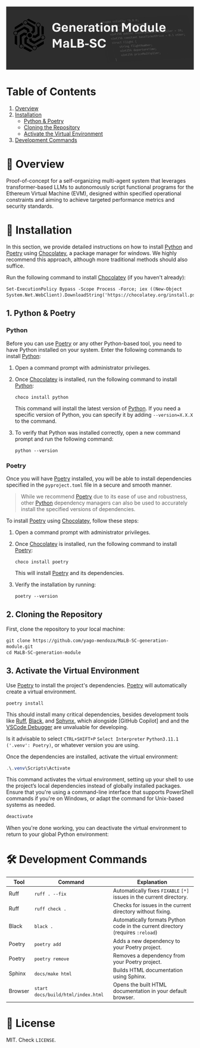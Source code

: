 
<!-- SOURCE -->
<!-- https://github.com/princeton-nlp/SWE-agent/blob/main/README.md -->

<p align="center">
  <a href="https://www.google.com/">
    <img src="assets/banner.PNG" />
  </a>
</p>

<!-- <p align="center">
  <a href="https://swe-agent.com"><strong>Website & Demo</strong></a>&nbsp; | &nbsp;
  <a href="https://discord.gg/AVEFbBn2rH"><strong>Discord</strong></a>&nbsp; | &nbsp;
  <strong>Paper [coming April 10th]</strong>
</p> -->

# Table of Contents

1. [Overview](#overview)
2. [Installation](#installation)
   - [Python & Poetry](#python-and-poetry)
   - [Cloning the Repository](#cloning-the-repository)
   - [Activate the Virtual Environment](#activate-the-virtual-environment)
3. [Development Commands](#development-commands)


# 👋 Overview <a name="overview"></a>
Proof-of-concept for a self-organizing multi-agent system that leverages transformer-based LLMs to autonomously script functional programs for the Ethereum Virtual Machine (EVM), designed within specified operational constraints and aiming to achieve targeted performance metrics and security standards.

<!-- <p align="center">
  <img src="assets/workflow.png" style="width: 90%; height: auto;">
</p> -->

# 🔧 Installation <a name="installation"></a>

In this section, we provide detailed instructions on how to install [Python](https://www.python.org/downloads/) and [Poetry](https://python-poetry.org/) using [Chocolatey](https://chocolatey.org/), a package manager for windows. We highly recommend this approach, although more traditional methods should also suffice. 

Run the following command to install [Chocolatey](https://chocolatey.org/) (if you haven't already):

  ```shell
  Set-ExecutionPolicy Bypass -Scope Process -Force; iex ((New-Object System.Net.WebClient).DownloadString('https://chocolatey.org/install.ps1'))
  ```

## 1. Python & Poetry <a name="python-and-poetry"></a>

### Python

Before you can use [Poetry](https://python-poetry.org/) or any other Python-based tool, you need to have Python installed on your system. Enter the following commands to install [Python](https://www.python.org/downloads/):

1. Open a command prompt with administrator privileges.

2. Once [Chocolatey](https://chocolatey.org/) is installed, run the following command to install [Python](https://www.python.org/downloads/):

    ```shell
    choco install python
    ```

    This command will install the latest version of [Python](https://www.python.org/downloads/). If you need a specific version of Python, you can specify it by adding `--version=X.X.X` to the command.

3. To verify that Python was installed correctly, open a new command prompt and run the following command:

   ```shell
   python --version
   ```

### Poetry

Once you will have [Poetry](https://python-poetry.org/) installed, you will be able to install dependencies specified in the `pyproject.toml` file in a secure and smooth manner. 

> While we recommend [Poetry](https://python-poetry.org/) due to its ease of use and robustness, other [Python](https://www.python.org/downloads/) dependency managers can also be used to accurately install the specified versions of dependencies.

To install [Poetry](https://python-poetry.org/) using [Chocolatey](https://chocolatey.org/), follow these steps:

1. Open a command prompt with administrator privileges.

2. Once [Chocolatey](https://chocolatey.org/) is installed, run the following command to install [Poetry](https://python-poetry.org/):

    ```shell
    choco install poetry
    ```

    This will install [Poetry](https://python-poetry.org/) and its dependencies.

3. Verify the installation by running:

    ```shell
    poetry --version
    ```

## 2. Cloning the Repository <a name="cloning-the-repository"></a>

  First, clone the repository to your local machine:

  ```shell
  git clone https://github.com/yago-mendoza/MaLB-SC-generation-module.git
  cd MaLB-SC-generation-module
  ```

## 3. Activate the Virtual Environment <a name="activate-the-virtual-environment"></a>

  Use [Poetry](https://python-poetry.org/) to install the project's dependencies. [Poetry](https://python-poetry.org/) will automatically create a virtual environment.

  ```shell
  poetry install
  ```

  This should install many critical dependencies, besides development tools like [Ruff](https://docs.astral.sh/ruff/), [Black](https://github.com/psf/black), and [Sphynx](https://www.sphinx-doc.org/en/master/), which alongside [GitHub Copilot] and and the [VSCode Debugger]() are unvaluable for developing.

  Is it advisable to select `CTRL+SHIFT+P` `Select Interpreter` `Python3.11.1 ('.venv': Poetry)`, or whatever version you are using.

  Once the dependencies are installed, activate the virtual environment:

  ```powershell
  .\.venv\Scripts\Activate
  ```

  This command activates the virtual environment, setting up your shell to use the project’s local dependencies instead of globally installed packages. Ensure that you're using a command-line interface that supports PowerShell commands if you're on Windows, or adapt the command for Unix-based systems as needed.

  ```powershell
  deactivate
  ```

  When you're done working, you can deactivate the virtual environment to return to your global Python environment:

# 🛠 Development Commands <a name="development-commands"></a>

| Tool    | Command                           | Explanation                                                  |
|---------|-----------------------------------|--------------------------------------------------------------|
| Ruff    | `ruff . --fix`                    | Automatically fixes `FIXABLE` `[*]` issues in the current directory.         |
| Ruff    | `ruff check .`                    | Checks for issues in the current directory without fixing.   |
| Black   | `black .`                         | Automatically formats Python code in the current directory (requires `:reload`)  |
| Poetry  | `poetry add`                      | Adds a new dependency to your Poetry project.                |
| Poetry  | `poetry remove`                   | Removes a dependency from your Poetry project.               |
| Sphinx  | `docs/make html`                  | Builds HTML documentation using Sphinx.                      |
| Browser | `start docs/build/html/index.html`| Opens the built HTML documentation in your default browser.  |

# 📄 License <a name="license"></a>
MIT. Check `LICENSE`.

